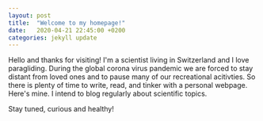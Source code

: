 ```yaml
---
layout: post
title:  "Welcome to my homepage!"
date:   2020-04-21 22:45:00 +0200
categories: jekyll update
---
```


Hello and thanks for visiting! I'm a scientist living in Switzerland and I love paragliding. During the global corona virus pandemic we are forced to stay distant from loved ones and to pause many of our recreational acitivties. So there is plenty of time to write, read, and tinker with a personal webpage. Here's mine. I intend to blog regularly about scientific topics.

Stay tuned, curious and healthy!
